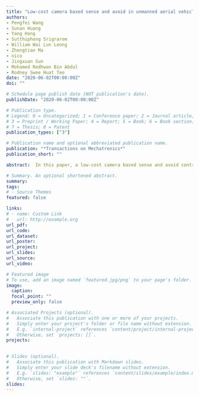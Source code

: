 ```yaml
---
title: "Low-cost camera based sense and avoid in unmanned aerial vehicles: sensing and control methods"
authors:
- Pengfei Wang
- Sunan Huang
- Yang Hong
- Sutthiphong Srigrarom
- William Wai Lun Leong
- Zhengtian Ma
- nico
- Jingxuan Sun
- Mohamed Redhwan Bin Abdul
- Rodney Swee Huat Teo
date: "2020-06-02T00:00:00Z"
doi: ""

# Schedule page publish date (NOT publication's date).
publishDate: "2020-06-02T00:00:00Z"

# Publication type.
# Legend: 0 = Uncategorized; 1 = Conference paper; 2 = Journal article;
# 3 = Preprint / Working Paper; 4 = Report; 5 = Book; 6 = Book section;
# 7 = Thesis; 8 = Patent
publication_types: ["3"]

# Publication name and optional abbreviated publication name.
publication: "*Transactions on Mechatronics*"
publication_short: ""

abstract:  In this paper, a low-cost camera based sense and avoid control scheme is proposed. First, for the unmanned aerial vehicle (UAV) sense and avoid problem, we propose and demonstrate a low cost solution with only one monocular, wide field of view camera. We adapted a deep learning based algorithm and made it lightweight enough to run on-board the UAV. We created a synthetic dataset to increase the size of the traning data set. Second, we developed a filter to estimate the 3D position and velocity of the moving obstacle. Third, based on the estimated information, we adapted the velocity obstacle approach to work in 3D. Finally, we implemented the algorithms in the software framework of our UAV testbed and conducted flight tests, demonstrating the effectiveness of the solution.

# Summary. An optional shortened abstract.
summary:  
tags:
# - Source Themes
featured: false

links:
# - name: Custom Link
#   url: http://example.org
url_pdf:  
url_code:  
url_dataset:  
url_poster:  
url_project:  
url_slides:  
url_source:  
url_video:  

# Featured image
# To use, add an image named `featured.jpg/png` to your page's folder. 
image:
  caption:  
  focal_point: ""
  preview_only: false

# Associated Projects (optional).
#   Associate this publication with one or more of your projects.
#   Simply enter your project's folder or file name without extension.
#   E.g. `internal-project` references `content/project/internal-project/index.md`.
#   Otherwise, set `projects: []`.
projects:
 

# Slides (optional).
#   Associate this publication with Markdown slides.
#   Simply enter your slide deck's filename without extension.
#   E.g. `slides: "example"` references `content/slides/example/index.md`.
#   Otherwise, set `slides: ""`.
slides:  
---
```

 
